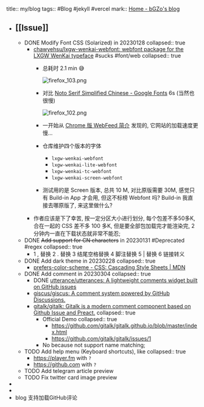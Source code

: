 title:: my/blog
tags:: #Blog #jekyll #vercel
mark:: [Home - bGZo's blog](http://blog.bgzo.cc)

- ## [[Issue]]
  - DONE Modify Font CSS (Solarized) in 20230128
    collapsed:: true
    - [chawyehsu/lxgw-wenkai-webfont: webfont package for the LXGW WenKai typeface](https://github.com/chawyehsu/lxgw-wenkai-webfont) #sucks #font/web
      collapsed:: true
      - 总耗时 2.1 min 😅
        
        ![firefox_103.png](../assets/firefox_103_1674914188465_0.png)
      - 对比 [Noto Serif Simplified Chinese - Google Fonts](https://fonts.google.com/noto/specimen/Noto+Serif+SC/about) 6s (当然也很慢)
        
        ![firefox_102.png](../assets/firefox_102_1674914603295_0.png)
      - 一开始从 [Chrome 版 WebFeed 简介](https://taoshu.in/webfeed/webfeed-for-chrome.html) 发现的, 它网站的加载速度更慢...
      - 仓库维护四个版本的字体
        - `lxgw-wenkai-webfont`
        - `lxgw-wenkai-lite-webfont`
        - `lxgw-wenkai-tc-webfont`
        - `lxgw-wenkai-screen-webfont`
      - 测试用的是 Screen 版本, 总共 10 M, 对比原版需要 30M, 感觉只有 Build-in App 才会用, 但这不标榜 Webfont 吗? Build-in 我直接去哪原版了, 来这里做什么?
    - 作者应该是下了幸苦, 按一定分区大小进行划分, 每个包差不多50多K, 合在一起的 CSS 差不多 100 多K, 但是要全部包加载完才能渲染完, 2分钟内一直在下载状态就非常不能忍;
  - DONE ~~Add support for CN characters~~ in 20230131 #Deprecated #regex
    collapsed:: true
    - 1 , 替换
      2 . 替换
      3 结尾空格替换
      4 脚注替换
      5 | 替换
      6 链接转义
  - DONE Add dark theme in 20230228
    collapsed:: true
    - [prefers-color-scheme - CSS: Cascading Style Sheets | MDN](https://developer.mozilla.org/en-US/docs/Web/CSS/@media/prefers-color-scheme)
  - DONE Add comment in 20230304
    collapsed:: true
    - DONE [utterance/utterances: A lightweight comments widget built on GitHub issues](https://github.com/utterance/utterances)
    - [giscus/giscus: A comment system powered by GitHub Discussions.](https://github.com/giscus/giscus)
    - [gitalk/gitalk: Gitalk is a modern comment component based on Github Issue and Preact.](https://github.com/gitalk/gitalk/)
      collapsed:: true
      - Official Demo
        collapsed:: true
        - https://github.com/gitalk/gitalk.github.io/blob/master/index.html
        - https://github.com/gitalk/gitalk/issues/1
      - No because not support name matching;
  - TODO Add help menu (Keyboard shortcuts), like
    collapsed:: true
    - https://player.fm with `?`
    - https://github.com with `?`
  - TODO Add telegram article preview
  - TODO Fix twitter card image preview
-
-
- blog 支持加载GitHub评论